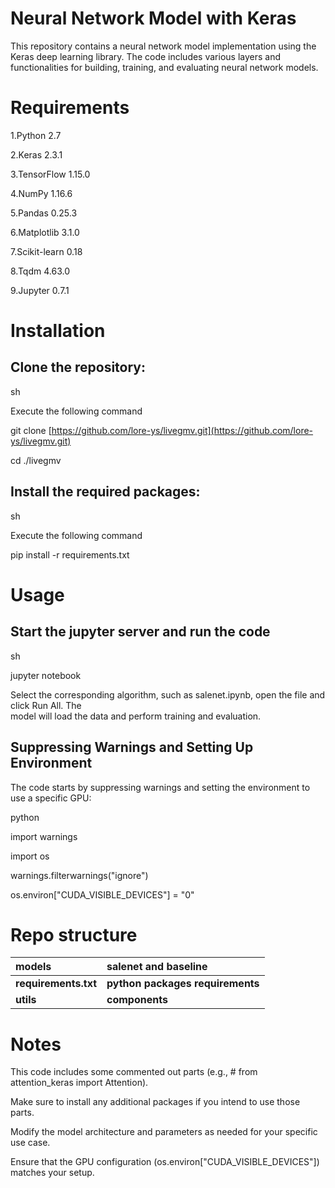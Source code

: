 # **Neural Network Model with Keras**
This repository contains a neural network model implementation using the Keras deep learning library. The code includes various layers and functionalities for building, training, and evaluating neural network models.
# **Requirements**
1.Python 2.7  

2.Keras 2.3.1  

3.TensorFlow 1.15.0  

4.NumPy 1.16.6  

5.Pandas 0.25.3  

6.Matplotlib 3.1.0  

7.Scikit-learn 0.18  

8.Tqdm 4.63.0  

9.Jupyter 0.7.1  

# **Installation**
## Clone the repository:
sh  

Execute the following command  

git clone [https://github.com/lore-ys/livegmv.git](https://github.com/lore-ys/livegmv.git)  

cd ./livegmv  

## Install the required packages:
sh  

Execute the following command  

pip install -r requirements.txt  

# **Usage**
## Start the jupyter server and run the code
sh  

jupyter notebook  

Select the corresponding algorithm, such as salenet.ipynb, open the file and click Run All. The   
model will load the data and perform training and evaluation.  

## Suppressing Warnings and Setting Up Environment
The code starts by suppressing warnings and setting the environment to use a specific GPU:  

python  

import warnings  

import os  

warnings.filterwarnings("ignore")  

os.environ["CUDA_VISIBLE_DEVICES"] = "0"  

# **Repo structure**
| models               | salenet and baseline             |
| :------------------- | :------------------------------- |
| **requirements.txt** | **python packages requirements** |
| **utils**            | **components**                   |
# **Notes**
This code includes some commented out parts (e.g., # from attention_keras import Attention).   

Make sure to install any additional packages if you intend to use those parts.  

Modify the model architecture and parameters as needed for your specific use case.  

Ensure that the GPU configuration (os.environ["CUDA_VISIBLE_DEVICES"]) matches your setup.  
